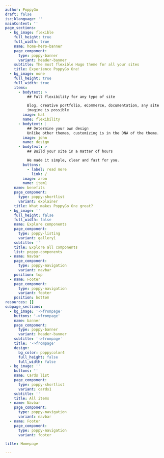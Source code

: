 ```yaml
---
author: PoppyGo
draft: false
iscjklanguage: ''
mainContent: ''
page_sections:
  - bg_image: flexible
    full_height: true
    full_width: true
    name: home-hero-banner
    page_component:
      type: poppy-banner
      variant: header-banner
    subtitle: The most flexible Hugo theme for all your sites
    title: Experience PoppyGo One!
  - bg_image: none
    full_height: true
    full_width: true
    items:
      - bodytext: >
          ## Full flexibility for any type of site

          Blog, creative portfolio, eCommerce, documentation, any site you can
          imagine is possible
        image: hal
        name: flexibility
      - bodytext: |
          ## Determine your own design
          Unlike other themes, customizing is in the DNA of the theme.
        image: john
        name: design
      - bodytext: >
          ## Build your site in a matter of hours

          We made it simple, clear and fast for you.
        buttons:
          - label: read more
            link: /
        image: aron
        name: item1
    name: benefits
    page_component:
      type: poppy-shortlist
      variant: explainer
    title: What makes PoppyGo One great?
  - bg_image: ''
    full_height: false
    full_width: false
    name: Explore components
    page_component:
      type: poppy-listing
      variant: gallery1
    subtitle: ''
    title: Explore all components
    list: poppy-components
  - name: Navbar
    page_component:
      type: poppy-navigation
      variant: navbar
    position: top
  - name: Footer
    page_component:
      type: poppy-navigation
      variant: footer
    position: bottom
resources: []
subpage_sections:
  - bg_image: '->frompage'
    buttons: '->frompage'
    name: banner
    page_component: 
      type: poppy-banner
      variant: header-banner
    subtitle: '->frompage'
    title: '->frompage'
    design:
      bg_color: poppycolor4
      full_height: false
      full_width: false
  - bg_image: ''
    buttons: ''
    name: Cards list
    page_component:
      type: poppy-shortlist
      variant: cards1
    subtitle: ''
    title: All items
  - name: Navbar
    page_component:
      type: poppy-navigation
      variant: navbar
  - name: Footer
    page_component:
      type: poppy-navigation
      variant: footer

title: Homepage

---
```

